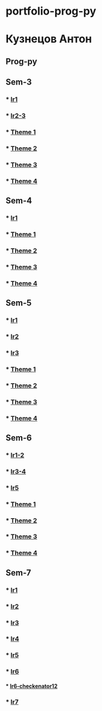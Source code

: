 # portfolio-prog-py
# Кузнецов Антон


## Prog-py

## Sem-3
### * [lr1](/sem3/sem3-lr1)
### * [lr2-3](/sem3/sem3-lr2-3)
### * [Theme 1](/sem3/work1)
### * [Theme 2](/sem3/work2)
### * [Theme 3](/sem3/work3)
### * [Theme 4](/sem3/work4)
## Sem-4
### * [lr1](/sem4/sem4-lr1)
### * [Theme 1](/sem4/work1)
### * [Theme 2](/sem4/work2)
### * [Theme 3](/sem4/work3)
### * [Theme 4](/sem4/work4)
## Sem-5
### * [lr1](/sem5/sem5-lr1)
### * [lr2](/sem5/sem5-lr2)
### * [lr3](/sem5/sem5-lr3)
### * [Theme 1](/sem5/work1)
### * [Theme 2](/sem5/work2)
### * [Theme 3](/sem5/work3)
### * [Theme 4](/sem5/work4)
## Sem-6
### * [lr1-2](/sem6/sem6-lr1-2-lektor)
### * [lr3-4](/sem6/sem6-lr3-4)
### * [lr5](/sem6/sem6-lr5)
### * [Theme 1](/sem4/work1)
### * [Theme 2](/sem4/work2)
### * [Theme 3](/sem4/work3)
### * [Theme 4](/sem4/work4)
## Sem-7
### * [lr1](https://replit.com/@FourwFourw/prog7-lr1#main.py)
### * [lr2](https://hub.docker.com/repository/docker/fourwqw/prog7-lr1)
### * [lr3](https://replit.com/@FourwFourw/prog7-lr3#main.py)
### * [lr4](/sem7/lr4)
### * [lr5](https://replit.com/@FourwFourw/prog7-lr5-v20#main.py)
### * [lr6](https://replit.com/@FourwFourw/prog7-lr6)
#### * [lr6-checkenator12](https://replit.com/@FourwFourw/prog7-checkenator12?v=1)
### * [lr7](/sem7/lr7/lr7.pdf)
